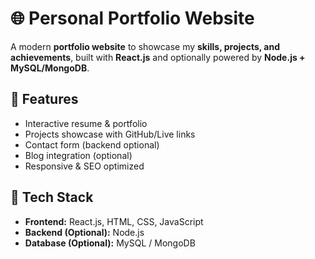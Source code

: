 # 🌐 Personal Portfolio Website

A modern **portfolio website** to showcase my **skills, projects, and achievements**, built with **React.js** and optionally powered by **Node.js + MySQL/MongoDB**.

## 🔹 Features
- Interactive resume & portfolio  
- Projects showcase with GitHub/Live links  
- Contact form (backend optional)  
- Blog integration (optional)  
- Responsive & SEO optimized  

## 🔹 Tech Stack
- **Frontend:** React.js, HTML, CSS, JavaScript  
- **Backend (Optional):** Node.js  
- **Database (Optional):** MySQL / MongoDB  

